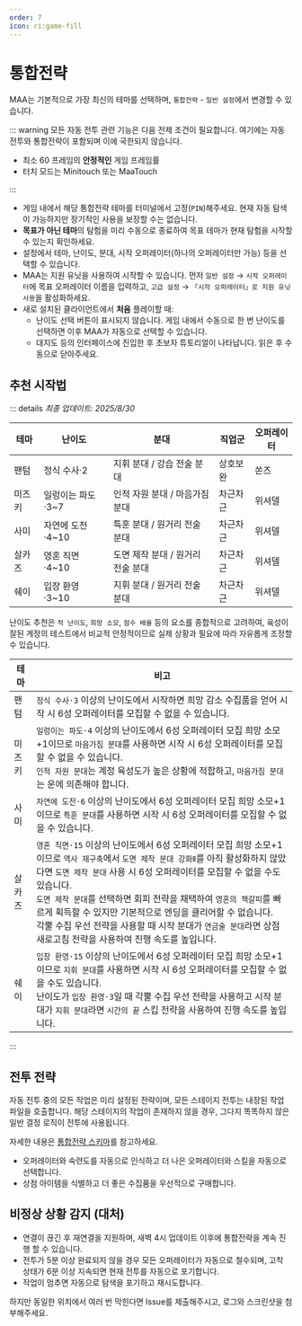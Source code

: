 ```yaml
---
order: 7
icon: ri:game-fill
---
```


# 통합전략

MAA는 기본적으로 가장 최신의 테마를 선택하며, `통합전략` - `일반 설정`에서 변경할 수 있습니다.

::: warning
모든 자동 전투 관련 기능은 다음 전제 조건이 필요합니다. 여기에는 자동 전투와 통합전략이 포함되며 이에 국한되지 않습니다.

- 최소 60 프레임의 **안정적인** 게임 프레임률
- 터치 모드는 Minitouch 또는 MaaTouch

:::

- 게임 내에서 해당 통합전략 테마를 터미널에서 고정(`PIN`)해주세요. 현재 자동 탐색이 가능하지만 장기적인 사용을 보장할 수는 없습니다.
- **목표가 아닌 테마**의 탐험을 미리 수동으로 종료하여 목표 테마가 현재 탐험을 시작할 수 있는지 확인하세요.
- 설정에서 테마, 난이도, 분대, 시작 오퍼레이터(하나의 오퍼레이터만 가능) 등을 선택할 수 있습니다.
- MAA는 지원 유닛을 사용하여 시작할 수 있습니다. 먼저 `일반 설정` → `시작 오퍼레이터`에 목표 오퍼레이터 이름을 입력하고, `고급 설정` → `「시작 오퍼레이터」로 지원 유닛 사용`을 활성화하세요.
- 새로 설치된 클라이언트에서 **처음** 플레이할 때:
  - 난이도 선택 버튼이 표시되지 않습니다. 게임 내에서 수동으로 한 번 난이도를 선택하면 이후 MAA가 자동으로 선택할 수 있습니다.
  - 대지도 등의 인터페이스에 진입한 후 초보자 튜토리얼이 나타납니다. 읽은 후 수동으로 닫아주세요.

## 추천 시작법

::: details _최종 업데이트: 2025/8/30_

| 테마   | 난이도            | 분대                              | 직업군   | 오퍼레이터 |
| ------ | ----------------- | --------------------------------- | -------- | ---------- |
| 팬텀   | 정식 수사·2       | 지휘 분대 / 강습 전술 분대        | 상호보완 | 쏜즈       |
| 미즈키 | 일렁이는 파도·3~7 | 인적 자원 분대 / 마음가짐 분대    | 차근차근 | 위셔델     |
| 사미   | 자연에 도전·4~10  | 특훈 분대 / 원거리 전술 분대      | 차근차근 | 위셔델     |
| 살카즈 | 영혼 직면·4~10    | 도면 제작 분대 / 원거리 전술 분대 | 차근차근 | 위셔델     |
| 쉐이   | 입장 환영·3~10    | 지휘 분대 / 원거리 전술 분대      | 차근차근 | 위셔델     |

난이도 추천은 `적 난이도`, `희망 소모`, `점수 배율` 등의 요소를 종합적으로 고려하여, 육성이 잘된 계정의 테스트에서 비교적 안정적이므로 실제 상황과 필요에 따라 자유롭게 조정할 수 있습니다.

| 테마   | 비고                                                                                                                                                                                                                                                                                                                                                                                                                                                                          |
| ------ | ----------------------------------------------------------------------------------------------------------------------------------------------------------------------------------------------------------------------------------------------------------------------------------------------------------------------------------------------------------------------------------------------------------------------------------------------------------------------------- |
| 팬텀   | `정식 수사·3` 이상의 난이도에서 시작하면 희망 감소 수집품을 얻어 시작 시 6성 오퍼레이터를 모집할 수 없을 수 있습니다.                                                                                                                                                                                                                                                                                                                                                         |
| 미즈키 | `일렁이는 파도·4` 이상의 난이도에서 6성 오퍼레이터 모집 희망 소모+1이므로 `마음가짐 분대`를 사용하면 시작 시 6성 오퍼레이터를 모집할 수 없을 수 있습니다.<br>`인적 자원 분대`는 계정 육성도가 높은 상황에 적합하고, `마음가짐 분대`는 운에 의존해야 합니다.                                                                                                                                                                                                                   |
| 사미   | `자연에 도전·6` 이상의 난이도에서 6성 오퍼레이터 모집 희망 소모+1이므로 `특훈 분대`를 사용하면 시작 시 6성 오퍼레이터를 모집할 수 없을 수 있습니다.                                                                                                                                                                                                                                                                                                                           |
| 살카즈 | `영혼 직면·15` 이상의 난이도에서 6성 오퍼레이터 모집 희망 소모+1이므로 `역사 재구축`에서 `도면 제작 분대 강화Ⅱ`를 아직 활성화하지 않았다면 `도면 제작 분대` 사용 시 6성 오퍼레이터를 모집할 수 없을 수도 있습니다.<br>`도면 제작 분대`를 선택하면 회피 전략을 채택하여 `영혼의 책갈피`를 빠르게 획득할 수 있지만 기본적으로 엔딩을 클리어할 수 없습니다.<br>각뿔 수집 우선 전략을 사용할 때 시작 분대가 `연금술 분대`라면 상점 새로고침 전략을 사용하여 진행 속도를 높입니다. |
| 쉐이   | `입장 환영·15` 이상의 난이도에서 6성 오퍼레이터 모집 희망 소모+1이므로 `지휘 분대`를 사용하면 시작 시 6성 오퍼레이터를 모집할 수 없을 수도 있습니다.<br>난이도가 `입장 환영·3`일 때 각뿔 수집 우선 전략을 사용하고 시작 분대가 `지휘 분대`라면 `시간의 끝` 스킵 전략을 사용하여 진행 속도를 높입니다.                                                                                                                                                                         |

:::

## 전투 전략

자동 전투 중의 모든 작업은 미리 설정된 전략이며, 모든 스테이지 전투는 내장된 작업 파일을 호출합니다. 해당 스테이지의 작업이 존재하지 않을 경우, 그다지 똑똑하지 않은 일반 결정 로직이 전투에 사용됩니다.

자세한 내용은 [통합전략 스키마](../../protocol/integrated-strategy-schema.md)를 참고하세요.

- 오퍼레이터와 숙련도를 자동으로 인식하고 더 나은 오퍼레이터와 스킬을 자동으로 선택합니다.
- 상점 아이템을 식별하고 더 좋은 수집품을 우선적으로 구매합니다.

## 비정상 상황 감지 (대처)

- 연결이 끊긴 후 재연결을 지원하며, 새벽 4시 업데이트 이후에 통합전략을 계속 진행 할 수 있습니다.
- 전투가 5분 이상 완료되지 않을 경우 모든 오퍼레이터가 자동으로 철수되며, 고착 상태가 6분 이상 지속되면 현재 전투를 자동으로 포기합니다.
- 작업이 멈추면 자동으로 탐색을 포기하고 재시도합니다.

하지만 동일한 위치에서 여러 번 막힌다면 Issue를 제출해주시고, 로그와 스크린샷을 첨부해주세요.
